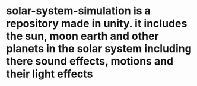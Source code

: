 # solar-system-simulation is a repository made in unity. it includes the sun, moon earth and other planets in the solar system including there sound effects, motions and their light effects

